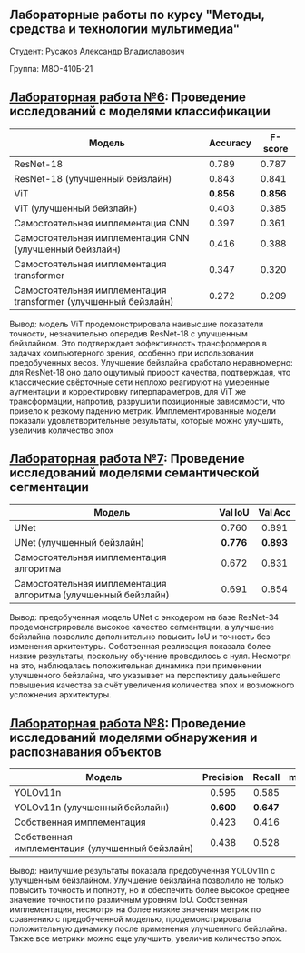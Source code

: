 ## Лабораторные работы по курсу "Методы, средства и технологии мультимедиа"

Студент: Русаков Александр Владиславович

Группа: М8О-410Б-21

## [Лабораторная работа №6](https://github.com/mx4alex/Multimedia-2/blob/main/lab6.ipynb): Проведение исследований с моделями классификации

| Модель                         | Accuracy  | F-score  |
| -----------------------------  | --------- | --------------- |
| ResNet-18                      | 0.789     | 0.787           |
| ResNet-18 (улучшенный бейзлайн)  | 0.843     | 0.841           |
| ViT        | **0.856** | **0.856**       |
| ViT (улучшенный бейзлайн)        | 0.403     | 0.385           |
| Самостоятельная имплементация CNN           | 0.397     | 0.361           |
| Самостоятельная имплементация CNN (улучшенный бейзлайн)          | 0.416     | 0.388           |
| Самостоятельная имплементация transformer           | 0.347     | 0.320           |
| Самостоятельная имплементация transformer (улучшенный бейзлайн)          | 0.272     | 0.209           |

Вывод: модель ViT продемонстрировала наивысшие показатели точности, незначительно опередив ResNet-18 с улучшенным бейзлайном. Это подтверждает эффективность трансформеров в задачах компьютерного зрения, особенно при использовании предобученных весов. Улучшение бейзлайна сработало неравномерно: для ResNet-18 оно дало ощутимый прирост качества, подтверждая, что классические свёрточные сети неплохо реагируют на умеренные аугментации и корректировку гиперпараметров, для ViT же трансформации, напротив, разрушили позиционные зависимости, что привело к резкому падению метрик. Имплементированные модели показали удовлетворительные результаты, которые можно улучшить, увеличив количество эпох

## [Лабораторная работа №7](https://github.com/mx4alex/Multimedia-2/blob/main/lab7.ipynb): Проведение исследований моделями семантической сегментации

| Модель                                                        | **Val IoU** | **Val Acc** |
| ------------------------------------------------------------- | :---------: | :---------: |
| UNet                                                          |    0.760    |    0.891    |
| UNet (улучшенный бейзлайн)                                    |  **0.776**  |  **0.893**  |
| Самостоятельная имплементация алгоритма                       |    0.672    |    0.831    |
| Самостоятельная имплементация алгоритма (улучшенный бейзлайн) |    0.691    |    0.854    |

Вывод: предобученная модель UNet с энкодером на базе ResNet-34 продемонстрировала высокое качество сегментации, а улучшение бейзлайна позволило дополнительно повысить IoU и точность без изменения архитектуры. Собственная реализация показала более низкие результаты, поскольку обучение проводилось с нуля. Несмотря на это, наблюдалась положительная динамика при применении улучшенного бейзлайна, что указывает на перспективу дальнейшего повышения качества за счёт увеличения количества эпох и возможного усложнения архитектуры.

## [Лабораторная работа №8](https://github.com/mx4alex/Multimedia-2/blob/main/lab8.ipynb): Проведение исследований моделями обнаружения и распознавания объектов

| Модель                                   | Precision |   Recall  |  mAP\@0.5 | mAP\@0.5‑0.95 |
| ---------------------------------------- | :-------: | :-------: | :-------: | :-----------: |
| YOLOv11n             |   0.595   |   0.585   |   0.584   |     0.345     |
| YOLOv11n (улучшенный бейзлайн)           | **0.600** | **0.647** | **0.600** |   **0.348**   |
| Собственная имплементация                       |   0.423   |   0.416   |   0.452   |     0.290     |
| Собственная имплементация (улучшенный бейзлайн) |   0.438   |   0.528   |   0.517   |     0.316     |

Вывод: наилучшие результаты показала предобученная YOLOv11n с улучшенным бейзлайном. Улучшение бейзлайна позволило не только повысить точность и полноту, но и обеспечить более высокое среднее значение точности по различным уровням IoU. Собственная имплементация, несмотря на более низкие значения метрик по сравнению с предобученной моделью, продемонстрировала положительную динамику после применения улучшенного бейзлайна. Также все метрики можно еще улучшить, увеличив количество эпох.

